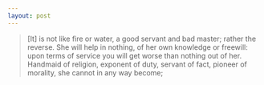 ```yaml
---
layout: post
---
```


<blockquote>[It] is not like fire or water, a good servant and bad
    master; rather the reverse. She will help in nothing, of her own
    knowledge or freewill: upon terms of service you will get worse
    than nothing out of her. Handmaid of religion, exponent of duty,
    servant of fact, pioneer of morality, she cannot in any way
    become;
</blockquote>

